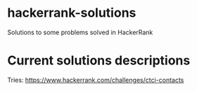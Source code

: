 # hackerrank-solutions
Solutions to some problems solved in HackerRank
# Current solutions descriptions
Tries: https://www.hackerrank.com/challenges/ctci-contacts
